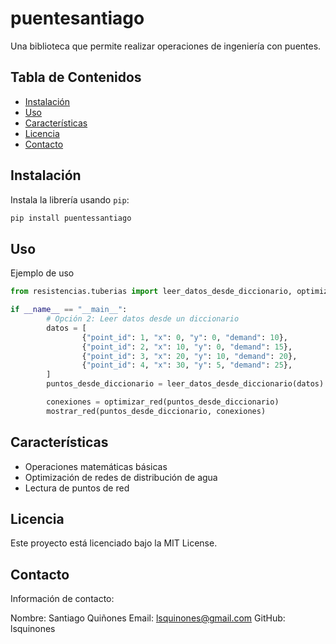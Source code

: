 # puentesantiago

Una biblioteca que permite realizar operaciones de ingeniería con puentes.

## Tabla de Contenidos

- [Instalación](#instalación)
- [Uso](#uso)
- [Características](#características)
- [Licencia](#licencia)
- [Contacto](#contacto)

## Instalación

Instala la librería usando `pip`:

```bash
pip install puentessantiago
```

## Uso

Ejemplo de uso

```Python
from resistencias.tuberias import leer_datos_desde_diccionario, optimizar_red, mostrar_red

if __name__ == "__main__":
		# Opción 2: Leer datos desde un diccionario
		datos = [
				{"point_id": 1, "x": 0, "y": 0, "demand": 10},
				{"point_id": 2, "x": 10, "y": 0, "demand": 15},
				{"point_id": 3, "x": 20, "y": 10, "demand": 20},
				{"point_id": 4, "x": 30, "y": 5, "demand": 25},
		]
		puntos_desde_diccionario = leer_datos_desde_diccionario(datos)

		conexiones = optimizar_red(puntos_desde_diccionario)
		mostrar_red(puntos_desde_diccionario, conexiones)
```
## Características

- Operaciones matemáticas básicas
- Optimización de redes de distribución de agua
- Lectura de puntos de red

## Licencia
Este proyecto está licenciado bajo la MIT License.

## Contacto
Información de contacto:

Nombre: Santiago Quiñones
Email: lsquinones@gmail.com
GitHub: lsquinones
